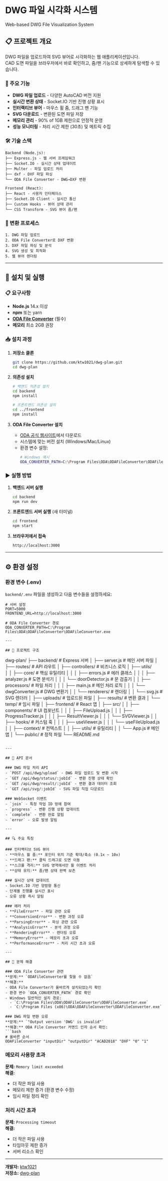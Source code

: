 # DWG 파일 시각화 시스템

Web-based DWG File Visualization System

## 📋 프로젝트 개요

DWG 파일을 업로드하여 SVG 뷰어로 시각화하는 웹 애플리케이션입니다.  
CAD 도면 파일을 브라우저에서 바로 확인하고, 줌/팬 기능으로 상세하게 탐색할 수 있습니다.

### 🎯 주요 기능
- **DWG 파일 업로드** - 다양한 AutoCAD 버전 지원
- **실시간 변환 상태** - Socket.IO 기반 진행 상황 표시  
- **인터랙티브 뷰어** - 마우스 휠 줌, 드래그 팬 기능
- **SVG 다운로드** - 변환된 도면 파일 저장
- **메모리 관리** - 90% of 1GB 제한으로 안정적 운영
- **성능 모니터링** - 처리 시간 제한 (30초) 및 메트릭 수집

### 🛠 기술 스택

```
Backend (Node.js):
├── Express.js - 웹 서버 프레임워크
├── Socket.IO - 실시간 상태 업데이트
├── Multer - 파일 업로드 처리
├── dxf - DXF 파일 파싱
└── ODA File Converter - DWG→DXF 변환

Frontend (React):
├── React - 사용자 인터페이스
├── Socket.IO Client - 실시간 통신
├── Custom Hooks - 뷰어 상태 관리
└── CSS Transform - SVG 뷰어 줌/팬
```

### 🔄 변환 프로세스

```
1. DWG 파일 업로드
2. ODA File Converter로 DXF 변환
3. DXF 파일 파싱 및 분석
4. SVG 생성 및 최적화
5. 웹 뷰어 렌더링
```

---

## 🚀 설치 및 실행

### 📋 요구사항
- **Node.js** 14.x 이상
- **npm** 또는 yarn
- **[ODA File Converter](https://www.opendesign.com/guestfiles/oda_file_converter)** (필수)
- **메모리** 최소 2GB 권장

### 📥 설치 과정

1. **저장소 클론**
   ```bash
   git clone https://github.com/ktw1021/dwg-plan.git
   cd dwg-plan
   ```

2. **의존성 설치**
   ```bash
   # 백엔드 의존성 설치
   cd backend
   npm install
   
   # 프론트엔드 의존성 설치  
   cd ../frontend
   npm install
   ```

3. **ODA File Converter 설치**
   - [ODA 공식 웹사이트](https://www.opendesign.com/guestfiles/oda_file_converter)에서 다운로드
   - 시스템에 맞는 버전 설치 (Windows/Mac/Linux)
   - 환경 변수 설정:
     ```bash
     # Windows 예시
     ODA_CONVERTER_PATH=C:\Program Files\ODA\ODAFileConverter\ODAFileConverter.exe
     ```

### ▶️ 실행 방법

1. **백엔드 서버 실행**
   ```bash
   cd backend
   npm run dev
   ```

2. **프론트엔드 서버 실행** (새 터미널)
   ```bash
   cd frontend
   npm start
   ```

3. **브라우저에서 접속**
   ```
   http://localhost:3000
   ```

---

## ⚙️ 환경 설정

### 환경 변수 (.env)
`backend/.env` 파일을 생성하고 다음 변수들을 설정하세요:

```env
# 서버 설정
PORT=5000
FRONTEND_URL=http://localhost:3000

# ODA File Converter 경로
ODA_CONVERTER_PATH=C:\Program Files\ODA\ODAFileConverter\ODAFileConverter.exe

---

## 📁 프로젝트 구조

```
dwg-plan/
├── backend/                 # Express 서버
│   ├── server.js           # 메인 서버 파일
│   ├── routes/             # API 라우트
│   ├── controllers/        # 비즈니스 로직
│   ├── utils/             
│   │   ├── core/          # 핵심 유틸리티
│   │   │   ├── errors.js    # 에러 클래스
│   │   │   ├── analyzer.js  # 도면 분석기
│   │   │   └── doorDetector.js # 문 검출기
│   │   ├── processors/    # 파일 처리
│   │   │   ├── main.js      # 메인 처리 로직
│   │   │   └── dwgConverter.js # DWG 변환기
│   │   └── renderers/     # 렌더링
│   │       └── svg.js       # SVG 렌더러
│   ├── uploads/           # 업로드된 파일
│   ├── results/           # 변환 결과
│   └── temp/             # 임시 파일
│
├── frontend/              # React 앱
│   ├── src/
│   │   ├── components/   # UI 컴포넌트
│   │   │   ├── FileUpload.js
│   │   │   ├── ProgressTracker.js
│   │   │   ├── ResultViewer.js
│   │   │   └── SVGViewer.js
│   │   ├── hooks/       # 커스텀 훅
│   │   │   ├── useViewer.js
│   │   │   └── useFileUpload.js
│   │   ├── context/     # 컨텍스트
│   │   ├── utils/       # 유틸리티
│   │   └── App.js       # 메인 앱
│   └── public/          # 정적 파일
└── README.md
```

---

## 🔧 API 문서

### DWG 파일 처리 API
- `POST /api/dwg/upload` - DWG 파일 업로드 및 변환 시작
- `GET /api/dwg/status/:jobId` - 변환 진행 상태 확인  
- `GET /api/dwg/result/:jobId` - 변환 결과 데이터 조회
- `GET /api/svg/:jobId` - SVG 파일 직접 다운로드

### WebSocket 이벤트
- `join` - 특정 작업 ID 방에 참여
- `progress` - 변환 진행 상황 업데이트
- `complete` - 변환 완료 알림
- `error` - 오류 발생 알림

---

## 🔍 주요 특징

### 인터랙티브 SVG 뷰어
- **마우스 휠 줌:** 포인터 위치 기준 확대/축소 (0.1x ~ 10x)
- **드래그 팬:** 클릭 드래그로 도면 이동
- **스크롤 격리:** SVG 영역에서만 휠 이벤트 처리
- **상태 유지:** 줌/팬 상태 완벽 보존

### 실시간 상태 업데이트
- Socket.IO 기반 양방향 통신
- 단계별 진행률 실시간 표시
- 오류 상황 즉시 알림

### 에러 처리
- **FileError** - 파일 관련 오류
- **ConversionError** - 변환 과정 오류
- **ParsingError** - 파싱 관련 오류
- **AnalysisError** - 분석 과정 오류
- **RenderingError** - 렌더링 오류
- **MemoryError** - 메모리 초과 오류
- **PerformanceError** - 처리 시간 초과 오류

---

## 🐛 문제 해결

### ODA File Converter 관련
**문제:** `ODAFileConverter를 찾을 수 없음`  
**해결:**
- ODA File Converter가 올바르게 설치되었는지 확인
- 환경 변수 `ODA_CONVERTER_PATH` 경로 확인
- Windows 일반적인 설치 경로:
  - `C:\Program Files\ODA\ODAFileConverter\ODAFileConverter.exe`
  - `C:\Program Files (x86)\ODA\ODAFileConverter\ODAFileConverter.exe`

### DWG 파일 변환 오류
**문제:** `"Output version 'DWG' is invalid"`  
**해결:** ODA File Converter 커맨드 인자 순서 확인:
```bash
# 올바른 순서
ODAFileConverter "inputDir" "outputDir" "ACAD2018" "DXF" "0" "1"
```

### 메모리 사용량 초과
**문제:** `Memory limit exceeded`  
**해결:** 
- 더 작은 파일 사용
- 메모리 제한 증가 (환경 변수 수정)
- 임시 파일 정리 확인

### 처리 시간 초과
**문제:** `Processing timeout`  
**해결:**
- 더 작은 파일 사용
- 타임아웃 제한 증가
- 서버 리소스 확인

---

**개발자:** [ktw1021](https://github.com/ktw1021)  
**저장소:** [dwg-plan](https://github.com/ktw1021/dwg-plan) 